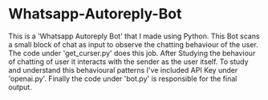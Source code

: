 # Whatsapp-Autoreply-Bot
This is a 'Whatsapp Autoreply Bot' that I made using Python.
This Bot scans a small block of chat as input to observe the chatting behaviour of the user. The code under 'get_curser.py' does this job.
After Studying the behaviour of chatting of user it interacts with the sender as the user itself.
To study and understand this behavioural patterns I've included API Key under 'openai.py'.
Finally the code under 'bot.py' is responsible for the final output.